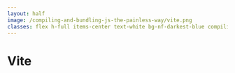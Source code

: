 ```yaml
---
layout: half
image: /compiling-and-bundling-js-the-painless-way/vite.png
classes: flex h-full items-center text-white bg-nf-darkest-blue compiling-and-bundling-js-the-painless-way__vite
---
```


<h1 class="big-title big-title--white">Vite</h1>

